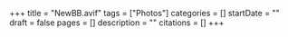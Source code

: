 +++
title = "NewBB.avif"
tags = ["Photos"]
categories = []
startDate = ""
draft = false
pages = []
description = ""
citations = []
+++
